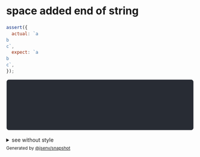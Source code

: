 # space added end of string

```js
assert({
  actual: `a
b 
c`,
  expect: `a
b
c`,
});
```

![img](throw.svg)

<details>
  <summary>see without style</summary>

```console
AssertionError: actual and expect are different

actual: 1| a
        2| b 
        3| c
expect: 1| a
        2| b
        3| c
```

</details>


<sub>
  Generated by <a href="https://github.com/jsenv/core/tree/main/packages/independent/snapshot">@jsenv/snapshot</a>
</sub>
